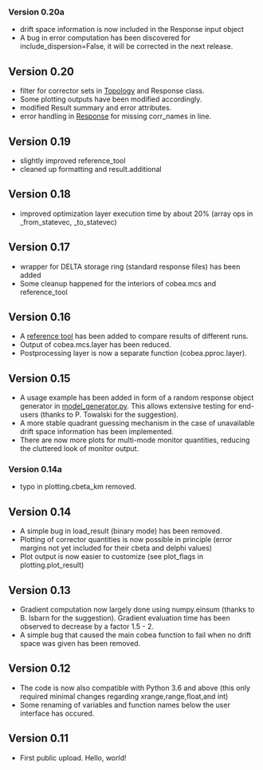 ### Version 0.20a ###

* drift space information is now included in the Response input object
* A bug in error computation has been discovered for include_dispersion=False, it will be corrected in the next release.

## Version 0.20 ##

* filter for corrector sets in [Topology](cobea/model.py) and Response class.
* Some plotting outputs have been modified accordingly.
* modified Result summary and error attributes.
* error handling in [Response](cobea/model.py) for missing corr_names in line.

## Version 0.19 ##

* slightly improved reference_tool
* cleaned up formatting and result.additional

## Version 0.18 ##

* improved optimization layer execution time by about 20% (array ops in _from_statevec, _to_statevec)

## Version 0.17 ##

* wrapper for DELTA storage ring (standard response files) has been added
* Some cleanup happened for the interiors of cobea.mcs and reference_tool

## Version 0.16 ##

* A [reference tool](examples/reference_tool.py) has been added to compare results of different runs.
* Output of cobea.mcs.layer has been reduced.
* Postprocessing layer is now a separate function (cobea.pproc.layer).

## Version 0.15 ##

* A usage example has been added in form of a random response object generator
  in [model_generator.py](examples/model_generator.py). This allows extensive testing for end-users
  (thanks to P. Towalski for the suggestion).
* A more stable quadrant guessing mechanism in the case of unavailable drift space information has been implemented.
* There are now more plots for multi-mode monitor quantities, reducing the cluttered look of monitor output.

### Version 0.14a ###

* typo in plotting.cbeta_km removed.

## Version 0.14 ##

* A simple bug in load_result (binary mode) has been removed.
* Plotting of corrector quantities is now possible in principle
  (error margins not yet included for their cbeta and delphi values)
* Plot output is now easier to customize (see plot_flags in plotting.plot_result)

## Version 0.13 ##

* Gradient computation now largely done using numpy.einsum
  (thanks to B. Isbarn for the suggestion).
  Gradient evaluation time has been observed to decrease by a factor 1.5 - 2. 
* A simple bug that caused the main cobea function to fail when no drift space was given has been removed.

## Version 0.12 ##

* The code is now also compatible with Python 3.6 and above
  (this only required minimal changes regarding xrange,range,float,and int)
* Some renaming of variables and function names below the user interface has occured.

## Version 0.11 ##

* First public upload. Hello, world!
